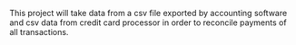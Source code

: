 This project will take data from a csv file exported by accounting software and csv data from credit card processor in order to reconcile payments of all transactions. 
